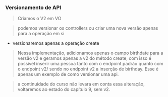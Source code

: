 ### Versionamento de API

> Criamos o V2 em VO

> podemos versionar os controllers ou criar uma nova versão apenas para a operação em si
- versionaremos apenas a operação create

> Nessa implementação, adicionamos apenas o campo birthdate para a versão v2 e geramos apenas a v2 do método create, com isso é possível inserir uma pessoa tanto com o endpoint padrão quanto com o endpoint v2/ sendo no endpoint v2 a inserção de birthday. Esse é apenas um exemplo de como versionar uma api.

> a continuidade do curso não levara em conta essa alteração, voltaremos ao estado do capítulo 9, sem v2. 